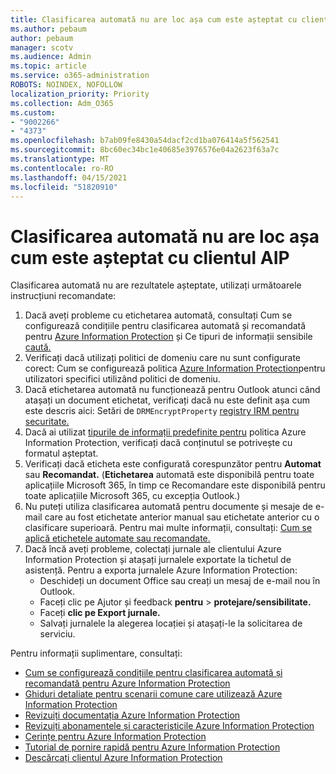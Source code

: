 ```yaml
---
title: Clasificarea automată nu are loc așa cum este așteptat cu clientul AIP
ms.author: pebaum
author: pebaum
manager: scotv
ms.audience: Admin
ms.topic: article
ms.service: o365-administration
ROBOTS: NOINDEX, NOFOLLOW
localization_priority: Priority
ms.collection: Adm_O365
ms.custom:
- "9002266"
- "4373"
ms.openlocfilehash: b7ab09fe8430a54dacf2cd1ba076414a5f562541
ms.sourcegitcommit: 8bc60ec34bc1e40685e3976576e04a2623f63a7c
ms.translationtype: MT
ms.contentlocale: ro-RO
ms.lasthandoff: 04/15/2021
ms.locfileid: "51820910"
---
```

# <a name="automatic-classification-not-behaving-as-expected-with-the-aip-client"></a>Clasificarea automată nu are loc așa cum este așteptat cu clientul AIP

Clasificarea automată nu are rezultatele așteptate, utilizați următoarele instrucțiuni recomandate:

1. Dacă aveți probleme cu etichetarea automată, consultați Cum se configurează condițiile pentru clasificarea automată și recomandată pentru [Azure Information Protection](https://docs.microsoft.com/azure/information-protection/configure-policy-classification) și Ce tipuri de informații sensibile [caută.](https://docs.microsoft.com/microsoft-365/compliance/sensitive-information-type-entity-definitions)
2. Verificați dacă utilizați politici de domeniu care nu sunt configurate corect: Cum se configurează politica [Azure Information Protection](https://docs.microsoft.com/azure/information-protection/configure-policy-scope)pentru utilizatori specifici utilizând politici de domeniu.
3. Dacă etichetarea automată nu funcționează pentru Outlook atunci când atașați un document etichetat, verificați dacă nu este definit așa cum este descris aici: Setări de `DRMEncryptProperty` [registry IRM pentru securitate.](https://docs.microsoft.com/deployoffice/security/protect-sensitive-messages-and-documents-by-using-irm-in-office#office-2016-irm-registry-key-options)
4. Dacă ai utilizat [tipurile de informații predefinite pentru](https://support.office.com/article/What-the-sensitive-information-types-look-for-fd505979-76be-4d9f-b459-abef3fc9e86b) politica Azure Information Protection, verificați dacă conținutul se potrivește cu formatul așteptat.
5. Verificați dacă eticheta este configurată corespunzător pentru **Automat** sau **Recomandat.** (**Etichetarea** automată este disponibilă pentru toate aplicațiile Microsoft 365, în timp ce Recomandare este disponibilă pentru toate aplicațiile Microsoft 365, cu excepția Outlook.) 
6. Nu puteți utiliza clasificarea automată pentru documente și mesaje de e-mail care au fost etichetate anterior manual sau etichetate anterior cu o clasificare superioară.  Pentru mai multe informații, consultați: [Cum se aplică etichetele automate sau recomandate.](https://docs.microsoft.com/azure/information-protection/configure-policy-classification#how-automatic-or-recommended-labels-are-applied)
7. Dacă încă aveți probleme, colectați jurnale ale clientului Azure Information Protection și atașați jurnalele exportate la tichetul de asistență. Pentru a exporta jurnalele Azure Information Protection:
    - Deschideți un document Office sau creați un mesaj de e-mail nou în Outlook.
    - Faceți clic pe Ajutor și feedback **pentru**  >  **protejare/sensibilitate.**
    - Faceți **clic pe Export jurnale.**
    - Salvați jurnalele la alegerea locației și atașați-le la solicitarea de serviciu.

Pentru informații suplimentare, consultați:

- [Cum se configurează condițiile pentru clasificarea automată și recomandată pentru Azure Information Protection](https://docs.microsoft.com/azure/information-protection/configure-policy-classification)
- [Ghiduri detaliate pentru scenarii comune care utilizează Azure Information Protection](https://docs.microsoft.com/azure/information-protection/how-to-guides)
- [Revizuiți documentația Azure Information Protection](https://docs.microsoft.com/azure/information-protection/what-is-information-protection)
- [Revizuiți abonamentele și caracteristicile Azure Information Protection](https://azure.microsoft.com/pricing/details/information-protection)
- [Cerințe pentru Azure Information Protection](https://docs.microsoft.com/azure/information-protection/get-started/requirements)
- [Tutorial de pornire rapidă pentru Azure Information Protection](https://docs.microsoft.com/azure/information-protection/get-started/infoprotect-quick-start-tutorial)
- [Descărcați clientul Azure Information Protection](https://www.microsoft.com/download/details.aspx?id=53018)
